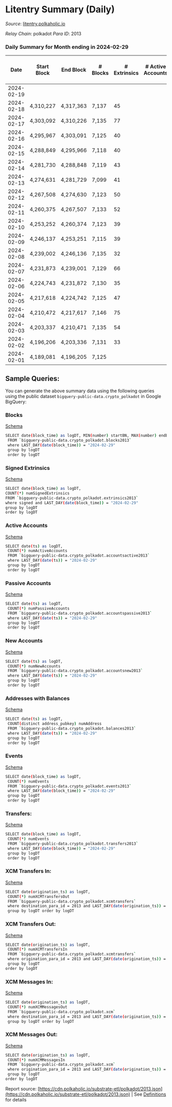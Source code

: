 # Litentry Summary (Daily)

_Source_: [litentry.polkaholic.io](https://litentry.polkaholic.io)

*Relay Chain*: polkadot
*Para ID*: 2013



### Daily Summary for Month ending in 2024-02-29


| Date    | Start Block | End Block | # Blocks | # Extrinsics | # Active Accounts | # Passive Accounts | # New Accounts | # Addresses | # Events  | # Transfers ($USD) | # XCM Transfers In ($USD) | # XCM Transfers Out ($USD) | # XCM In | # XCM Out | Issues |
|---------|-------------|-----------|----------|--------------|-------------------|--------------------|----------------|-------------|-----------|--------------------|---------------------------|----------------------------|----------|-----------|--------|
| 2024-02-19 |  |  |  |  |  |  |  |  |  |   |   |   |  |  |  |
| 2024-02-18 | 4,310,227 | 4,317,363 | 7,137 | 45 |  |  |  | 4,738 | 23,767 | 3  |   |   |  |  |  |
| 2024-02-17 | 4,303,092 | 4,310,226 | 7,135 | 77 |  |  |  | 4,741 | 24,008 | 13  |   |   |  |  |  |
| 2024-02-16 | 4,295,967 | 4,303,091 | 7,125 | 40 |  |  |  | 4,738 | 23,718 |   |   |   |  |  |  |
| 2024-02-15 | 4,288,849 | 4,295,966 | 7,118 | 40 |  |  |  | 4,743 | 23,698 | 3  |   |   |  |  |  |
| 2024-02-14 | 4,281,730 | 4,288,848 | 7,119 | 43 |  |  |  | 4,744 | 23,771 | 4  |   |   |  |  |  |
| 2024-02-13 | 4,274,631 | 4,281,729 | 7,099 | 41 |  |  |  | 4,745 | 23,727 | 1  |   |   |  |  |  |
| 2024-02-12 | 4,267,508 | 4,274,630 | 7,123 | 50 |  |  |  | 4,746 | 23,842 |   |   |   |  |  |  |
| 2024-02-11 | 4,260,375 | 4,267,507 | 7,133 | 52 |  |  |  | 4,746 | 23,875 | 2  |   |   |  |  |  |
| 2024-02-10 | 4,253,252 | 4,260,374 | 7,123 | 39 |  |  |  | 4,747 | 21,464 | 4  |   |   |  |  |  |
| 2024-02-09 | 4,246,137 | 4,253,251 | 7,115 | 39 |  |  |  | 4,747 | 23,766 | 3  |   |   |  |  |  |
| 2024-02-08 | 4,239,002 | 4,246,136 | 7,135 | 32 |  |  |  | 4,746 | 23,759 | 2  |   |   |  |  |  |
| 2024-02-07 | 4,231,873 | 4,239,001 | 7,129 | 66 |  |  |  | 4,746 | 24,013 | 8  |   |   |  |  |  |
| 2024-02-06 | 4,224,743 | 4,231,872 | 7,130 | 35 |  |  |  | 4,744 | 23,775 |   |   |   |  |  |  |
| 2024-02-05 | 4,217,618 | 4,224,742 | 7,125 | 47 |  |  |  | 4,743 | 23,934 | 5  |   |   |  |  |  |
| 2024-02-04 | 4,210,472 | 4,217,617 | 7,146 | 75 |  |  |  | 4,743 | 24,137 | 8  |   |   |  |  |  |
| 2024-02-03 | 4,203,337 | 4,210,471 | 7,135 | 54 |  |  |  | 4,745 | 23,920 | 6  |   |   |  |  |  |
| 2024-02-02 | 4,196,206 | 4,203,336 | 7,131 | 33 |  |  |  | 4,746 | 23,766 |   |   |   |  |  |  |
| 2024-02-01 | 4,189,081 | 4,196,205 | 7,125 |  |  |  |  | 4,747 |  |   |   |   |  |  |  |

## Sample Queries:
You can generate the above summary data using the following queries using the public dataset `bigquery-public-data.crypto_polkadot` in Google BigQuery:


### Blocks 

[Schema](https://github.com/colorfulnotion/substrate-etl/blob/main/schema/blocks.json)

```bash
SELECT date(block_time) as logDT, MIN(number) startBN, MAX(number) endBN, COUNT(*) numBlocks 
 FROM `bigquery-public-data.crypto_polkadot.blocks2013`  
 where LAST_DAY(date(block_time)) = "2024-02-29" 
 group by logDT 
 order by logDT
```

### Signed Extrinsics 

[Schema](https://github.com/colorfulnotion/substrate-etl/blob/main/schema/extrinsics.json)

```bash
SELECT date(block_time) as logDT, 
COUNT(*) numSignedExtrinsics 
FROM `bigquery-public-data.crypto_polkadot.extrinsics2013`  
where signed and LAST_DAY(date(block_time)) = "2024-02-29" 
group by logDT 
order by logDT
```

### Active Accounts 

[Schema](https://github.com/colorfulnotion/substrate-etl/blob/main/schema/accountsactive.json)

```bash
SELECT date(ts) as logDT, 
 COUNT(*) numActiveAccounts 
 FROM `bigquery-public-data.crypto_polkadot.accountsactive2013` 
 where LAST_DAY(date(ts)) = "2024-02-29" 
 group by logDT 
 order by logDT
```

### Passive Accounts 

[Schema](https://github.com/colorfulnotion/substrate-etl/blob/main/schema/accountspassive.json)

```bash
SELECT date(ts) as logDT, 
 COUNT(*) numPassiveAccounts 
 FROM `bigquery-public-data.crypto_polkadot.accountspassive2013` 
 where LAST_DAY(date(ts)) = "2024-02-29" 
 group by logDT 
 order by logDT
```

### New Accounts 

[Schema](https://github.com/colorfulnotion/substrate-etl/blob/main/schema/accountsnew.json)

```bash
SELECT date(ts) as logDT, 
 COUNT(*) numNewAccounts 
 FROM `bigquery-public-data.crypto_polkadot.accountsnew2013` 
 where LAST_DAY(date(ts)) = "2024-02-29" 
 group by logDT
 order by logDT
```

### Addresses with Balances 

[Schema](https://github.com/colorfulnotion/substrate-etl/blob/main/schema/balances.json)

```bash
SELECT date(ts) as logDT,
 COUNT(distinct address_pubkey) numAddress 
 FROM `bigquery-public-data.crypto_polkadot.balances2013` 
 where LAST_DAY(date(ts)) = "2024-02-29" 
 group by logDT 
 order by logDT
```

### Events 

[Schema](https://github.com/colorfulnotion/substrate-etl/blob/main/schema/events.json)

```bash
SELECT date(block_time) as logDT, 
 COUNT(*) numEvents 
 FROM `bigquery-public-data.crypto_polkadot.events2013` 
 where LAST_DAY(date(block_time)) = "2024-02-29" 
 group by logDT 
 order by logDT
```

### Transfers:

[Schema](https://github.com/colorfulnotion/substrate-etl/blob/main/schema/transfers.json)

```bash
SELECT date(block_time) as logDT, 
 COUNT(*) numEvents 
 FROM `bigquery-public-data.crypto_polkadot.transfers2013` 
 where LAST_DAY(date(block_time)) = "2024-02-29" 
 group by logDT 
 order by logDT
```

### XCM Transfers In: 

[Schema](https://github.com/colorfulnotion/substrate-etl/blob/main/schema/xcmtransfers.json)

```bash
SELECT date(origination_ts) as logDT, 
 COUNT(*) numXCMTransfersOut 
 FROM `bigquery-public-data.crypto_polkadot.xcmtransfers` 
 where destination_para_id = 2013 and LAST_DAY(date(origination_ts)) = "2024-02-29" 
 group by logDT order by logDT
```

### XCM Transfers Out: 

[Schema](https://github.com/colorfulnotion/substrate-etl/blob/main/schema/xcmtransfers.json)

```bash
SELECT date(origination_ts) as logDT, 
 COUNT(*) numXCMTransfersIn 
 FROM `bigquery-public-data.crypto_polkadot.xcmtransfers` 
 where origination_para_id = 2013 and LAST_DAY(date(origination_ts)) = "2024-02-29" 
 group by logDT 
order by logDT
```

### XCM Messages In: 

[Schema](https://github.com/colorfulnotion/substrate-etl/blob/main/schema/xcm.json)

```bash
SELECT date(origination_ts) as logDT, 
 COUNT(*) numXCMMessagesOut 
 FROM `bigquery-public-data.crypto_polkadot.xcm` 
 where destination_para_id = 2013 and LAST_DAY(date(origination_ts)) = "2024-02-29" 
 group by logDT order by logDT
```

### XCM Messages Out: 

[Schema](https://github.com/colorfulnotion/substrate-etl/blob/main/schema/xcm.json)

```bash
SELECT date(origination_ts) as logDT, 
 COUNT(*) numXCMMessagesIn 
 FROM `bigquery-public-data.crypto_polkadot.xcm` 
 where origination_para_id = 2013 and LAST_DAY(date(origination_ts)) = "2024-02-29" 
 group by logDT 
order by logDT
```


Report source: [https://cdn.polkaholic.io/substrate-etl/polkadot/2013.json](https://cdn.polkaholic.io/substrate-etl/polkadot/2013.json) | See [Definitions](/DEFINITIONS.md) for details
